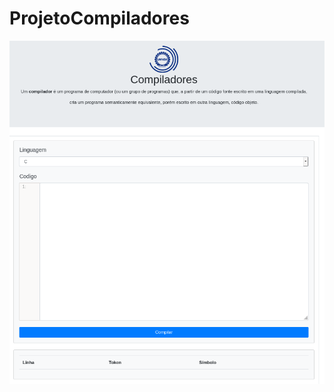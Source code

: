 # ProjetoCompiladores

![](https://raw.githubusercontent.com/BrunoShimura/ProjetoCompiladores/master/projeto1/img/imagem.png)
